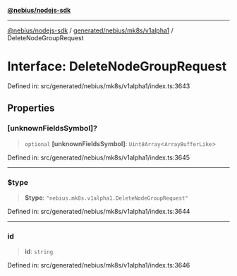 [**@nebius/nodejs-sdk**](../../../../../README.md)

---

[@nebius/nodejs-sdk](../../../../../README.md) / [generated/nebius/mk8s/v1alpha1](../README.md) / DeleteNodeGroupRequest

# Interface: DeleteNodeGroupRequest

Defined in: src/generated/nebius/mk8s/v1alpha1/index.ts:3643

## Properties

### \[unknownFieldsSymbol\]?

> `optional` **\[unknownFieldsSymbol\]**: `Uint8Array`\<`ArrayBufferLike`\>

Defined in: src/generated/nebius/mk8s/v1alpha1/index.ts:3645

---

### $type

> **$type**: `"nebius.mk8s.v1alpha1.DeleteNodeGroupRequest"`

Defined in: src/generated/nebius/mk8s/v1alpha1/index.ts:3644

---

### id

> **id**: `string`

Defined in: src/generated/nebius/mk8s/v1alpha1/index.ts:3646
